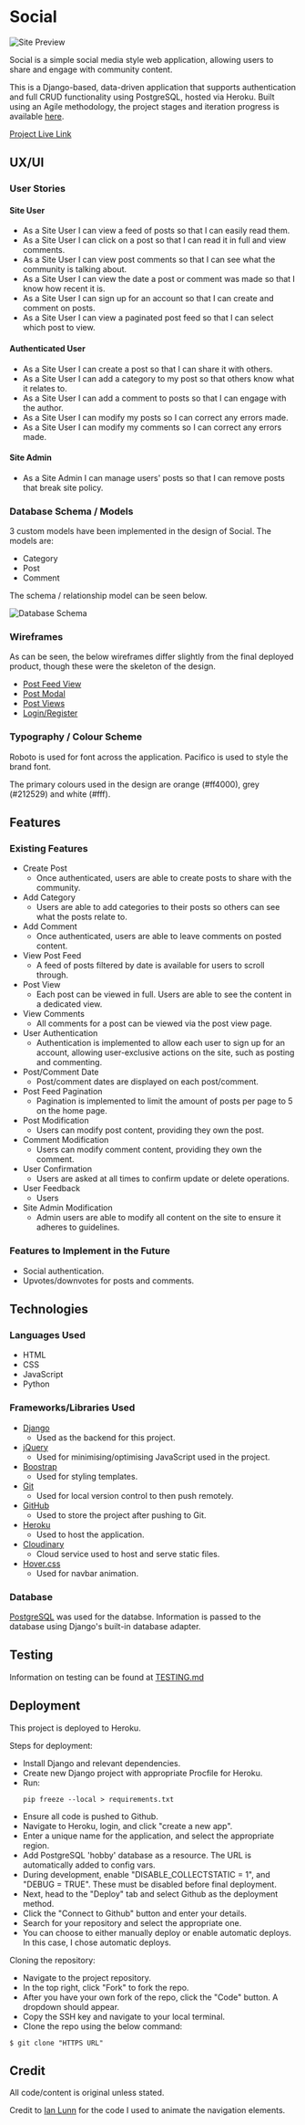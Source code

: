 # Social

![Site Preview](readme/general/preview.JPG)

Social is a simple social media style web application, allowing users to share and engage with community content.

This is a Django-based, data-driven application that supports authentication and full CRUD functionality using PostgreSQL, hosted via Heroku. Built using an Agile methodology, the project stages and iteration progress is available [here](https://github.com/jacobshortall/social/projects/1).

[Project Live Link](https://ci-social.herokuapp.com/)

## UX/UI

### User Stories

#### Site User

-   As a Site User I can view a feed of posts so that I can easily read them.
-   As a Site User I can click on a post so that I can read it in full and view comments.
-   As a Site User I can view post comments so that I can see what the community is talking about.
-   As a Site User I can view the date a post or comment was made so that I know how recent it is.
-   As a Site User I can sign up for an account so that I can create and comment on posts.
-   As a Site User I can view a paginated post feed so that I can select which post to view.

#### Authenticated User

-   As a Site User I can create a post so that I can share it with others.
-   As a Site User I can add a category to my post so that others know what it relates to.
-   As a Site User I can add a comment to posts so that I can engage with the author.
-   As a Site User I can modify my posts so I can correct any errors made.
-   As a Site User I can modify my comments so I can correct any errors made.

#### Site Admin

-   As a Site Admin I can manage users' posts so that I can remove posts that break site policy.

### Database Schema / Models

3 custom models have been implemented in the design of Social. The models are:

-   Category
-   Post
-   Comment

The schema / relationship model can be seen below.

![Database Schema](readme/db/DB_schema.jpg)

### Wireframes

As can be seen, the below wireframes differ slightly from the final deployed product, though these were the skeleton of the design.

-   [Post Feed View](readme/wireframes/post_feed.pdf)
-   [Post Modal](readme/wireframes/post_modal.pdf)
-   [Post Views](readme/wireframes/post_views.pdf)
-   [Login/Register](readme/wireframes/login_reg.pdf)

### Typography / Colour Scheme

Roboto is used for font across the application. Pacifico is used to style the brand font.

The primary colours used in the design are orange (#ff4000), grey (#212529) and white (#fff).

## Features

### Existing Features

-   Create Post
    -   Once authenticated, users are able to create posts to share with the community.
-   Add Category
    -   Users are able to add categories to their posts so others can see what the posts relate to.
-   Add Comment
    -   Once authenticated, users are able to leave comments on posted content.
-   View Post Feed
    -   A feed of posts filtered by date is available for users to scroll through.
-   Post View
    -   Each post can be viewed in full. Users are able to see the content in a dedicated view.
-   View Comments
    -   All comments for a post can be viewed via the post view page.
-   User Authentication
    -   Authentication is implemented to allow each user to sign up for an account, allowing user-exclusive actions on the site, such as posting and commenting.
-   Post/Comment Date
    -   Post/comment dates are displayed on each post/comment.
-   Post Feed Pagination
    -   Pagination is implemented to limit the amount of posts per page to 5 on the home page.
-   Post Modification
    -   Users can modify post content, providing they own the post.
-   Comment Modification
    -   Users can modify comment content, providing they own the comment.
-   User Confirmation
    -   Users are asked at all times to confirm update or delete operations.
-   User Feedback
    -   Users
-   Site Admin Modification
    -   Admin users are able to modify all content on the site to ensure it adheres to guidelines.

### Features to Implement in the Future

-   Social authentication.
-   Upvotes/downvotes for posts and comments.

## Technologies

### Languages Used

-   HTML
-   CSS
-   JavaScript
-   Python

### Frameworks/Libraries Used

-   [Django](https://www.djangoproject.com/)
    -   Used as the backend for this project.
-   [jQuery](https://jquery.com/)
    -   Used for minimising/optimising JavaScript used in the project.
-   [Boostrap](https://getbootstrap.com/)
    -   Used for styling templates.
-   [Git](https://git-scm.com/)
    -   Used for local version control to then push remotely.
-   [GitHub](https://github.com/)
    -   Used to store the project after pushing to Git.
-   [Heroku](https://dashboard.heroku.com/login)
    -   Used to host the application.
-   [Cloudinary](https://cloudinary.com/)
    -   Cloud service used to host and serve static files.
-   [Hover.css](https://ianlunn.github.io/Hover/)
    -   Used for navbar animation.

### Database

[PostgreSQL](https://www.postgresql.org/) was used for the databse. Information is passed to the database using Django's built-in database adapter.

## Testing

Information on testing can be found at [TESTING.md](readme/testing/TESTING.md)

## Deployment

This project is deployed to Heroku.

Steps for deployment:

-   Install Django and relevant dependencies.
-   Create new Django project with appropriate Procfile for Heroku.
-   Run:
    ```
    pip freeze --local > requirements.txt
    ```
-   Ensure all code is pushed to Github.
-   Navigate to Heroku, login, and click "create a new app".
-   Enter a unique name for the application, and select the appropriate region.
-   Add PostgreSQL 'hobby' database as a resource. The URL is automatically added to config vars.
-   During development, enable "DISABLE_COLLECTSTATIC = 1", and "DEBUG = TRUE". These must be disabled before final deployment.
-   Next, head to the "Deploy" tab and select Github as the deployment method.
-   Click the "Connect to Github" button and enter your details.
-   Search for your repository and select the appropriate one.
-   You can choose to either manually deploy or enable automatic deploys. In this case, I chose automatic deploys.

Cloning the repository:

-   Navigate to the project repository.
-   In the top right, click "Fork" to fork the repo.
-   After you have your own fork of the repo, click the "Code" button. A dropdown should appear.
-   Copy the SSH key and navigate to your local terminal.
-   Clone the repo using the below command:

```
$ git clone "HTTPS URL"
```

## Credit

All code/content is original unless stated.

Credit to [Ian Lunn](https://github.com/IanLunn/) for the code I used to animate the navigation elements.

